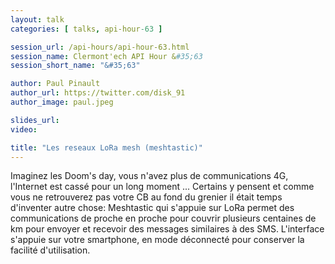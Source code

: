 ```yaml
---
layout: talk
categories: [ talks, api-hour-63 ]

session_url: /api-hours/api-hour-63.html
session_name: Clermont'ech API Hour &#35;63
session_short_name: "&#35;63"

author: Paul Pinault
author_url: https://twitter.com/disk_91
author_image: paul.jpeg

slides_url:
video:

title: "Les reseaux LoRa mesh (meshtastic)"
---
```



Imaginez les Doom's day, vous n'avez plus de communications 4G, l'Internet est
cassé pour un long moment ... Certains y pensent et comme vous ne retrouverez
pas votre CB au fond du grenier il était temps d'inventer autre chose:
Meshtastic qui s'appuie sur LoRa permet des communications de proche en proche
pour couvrir plusieurs centaines de km pour envoyer et recevoir des messages
similaires à des SMS. L'interface s'appuie sur votre smartphone, en mode
déconnecté pour conserver la facilité d'utilisation.

